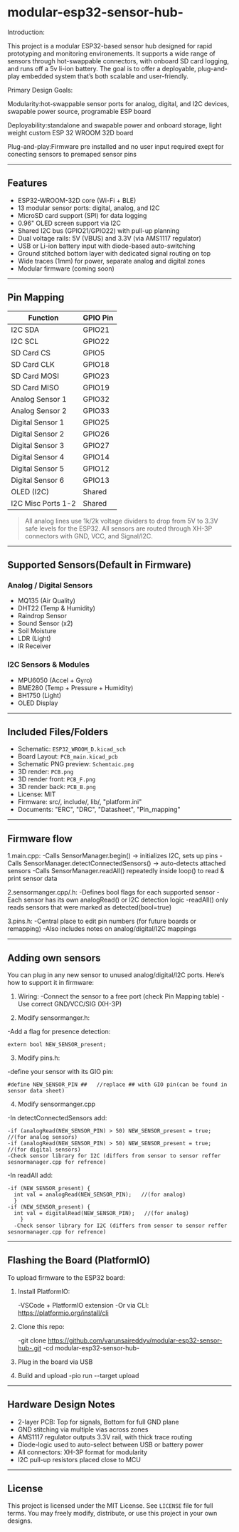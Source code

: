 # modular-esp32-sensor-hub-
Introduction:

This project is a modular ESP32-based sensor hub designed for rapid prototyping and monitoring environements. It supports a wide range of sensors through hot-swappable connectors, with onboard SD card logging, and runs off a 5v li-ion battery. The goal is to offer a deployable, plug-and-play embedded system that’s both scalable and user-friendly.

Primary Design Goals:

Modularity:hot-swappable sensor ports for analog, digital, and I2C devices, swapable power source, programable ESP board

Deployability:standalone and swapable power and onboard storage, light weight custom ESP 32 WROOM 32D board

Plug-and-play:Firmware pre installed and no user input required exept for conecting sensors to premaped sensor pins


---

## Features

- ESP32-WROOM-32D core (Wi-Fi + BLE)
- 13 modular sensor ports: digital, analog, and I2C
- MicroSD card support (SPI) for data logging
- 0.96" OLED screen support via I2C
- Shared I2C bus (GPIO21/GPIO22) with pull-up planning
- Dual voltage rails: 5V (VBUS) and 3.3V (via AMS1117 regulator)
- USB or Li-ion battery input with diode-based auto-switching
- Ground stitched bottom layer with dedicated signal routing on top
- Wide traces (1mm) for power, separate analog and digital zones
- Modular firmware (coming soon)

---

## Pin Mapping

| Function            | GPIO Pin   |
|---------------------|------------|
| I2C SDA             | GPIO21     |
| I2C SCL             | GPIO22     |
| SD Card CS          | GPIO5      |
| SD Card CLK         | GPIO18     |
| SD Card MOSI        | GPIO23     |
| SD Card MISO        | GPIO19     |
| Analog Sensor 1     | GPIO32     |
| Analog Sensor 2     | GPIO33     |
| Digital Sensor 1    | GPIO25     |
| Digital Sensor 2    | GPIO26     |
| Digital Sensor 3    | GPIO27     |
| Digital Sensor 4    | GPIO14     |
| Digital Sensor 5    | GPIO12     |
| Digital Sensor 6    | GPIO13     |
| OLED (I2C)          | Shared     |
| I2C Misc Ports 1-2  | Shared     |

> All analog lines use 1k/2k voltage dividers to drop from 5V to 3.3V safe levels for the ESP32. All sensors are routed through XH-3P connectors with GND, VCC, and Signal/I2C.

---

## Supported Sensors(Default in Firmware)

### Analog / Digital Sensors
- MQ135 (Air Quality)
- DHT22 (Temp & Humidity)
- Raindrop Sensor
- Sound Sensor (x2)
- Soil Moisture
- LDR (Light)
- IR Receiver

### I2C Sensors & Modules
- MPU6050 (Accel + Gyro)
- BME280 (Temp + Pressure + Humidity)
- BH1750 (Light)
- OLED Display


---

## Included Files/Folders

- Schematic: `ESP32_WROOM_D.kicad_sch`
- Board Layout: `PCB_main.kicad_pcb`
- Schematic PNG preview: `Schemtaic.png`
- 3D render: `PCB.png`
- 3D render front: `PCB_F.png`
- 3D render back: `PCB_B.png`
- License: MIT
- Firmware: src/, include/,  lib/, "platform.ini"
- Documents: "ERC", "DRC", "Datasheet", "Pin_mapping"

---

## Firmware flow

1.main.cpp:
-Calls SensorManager.begin() → initializes I2C, sets up pins
-Calls SensorManager.detectConnectedSensors() → auto-detects attached sensors
-Calls SensorManager.readAll() repeatedly inside loop() to read & print sensor data

  
2.sensormanger.cpp/.h:
-Defines bool flags for each supported sensor
-Each sensor has its own analogRead() or I2C detection logic
-readAll() only reads sensors that were marked as detected(bool=true)

  
3.pins.h:
-Central place to edit pin numbers (for future boards or remapping)
-Also includes notes on analog/digital/I2C mappings

---

## Adding own sensors

You can plug in any new sensor to unused analog/digital/I2C ports. Here’s how to support it in firmware:

1. Wiring:
-Connect the sensor to a free port (check Pin Mapping table)
-Use correct GND/VCC/SIG (XH-3P)

2. Modify sensormanger.h:
   
  -Add a flag for presence detection:
      
    extern bool NEW_SENSOR_present;
   
3. Modify pins.h:
   
  -define your sensor with its GIO pin:
  
    #define NEW_SENSOR_PIN ##   //replace ## with GIO pin(can be found in sensor data sheet)
    
4. Modify sensormanger.cpp

  -In detectConnectedSensors add:
  
    -if (analogRead(NEW_SENSOR_PIN) > 50) NEW_SENSOR_present = true;   //(for analog sensors)
    -if (analogRead(NEW_SENSOR_PIN) > 50) NEW_SENSOR_present = true;   //(for digital sensors)
    -Check sensor library for I2C (differs from sensor to sensor reffer sesnormanager.cpp for refrence)
   
  -In readAll add:
  
    -if (NEW_SENSOR_present) {
      int val = analogRead(NEW_SENSOR_PIN);   //(for analog)
      }
    -if (NEW_SENSOR_present) {
      int val = digitalRead(NEW_SENSOR_PIN);   //(for analog)
        }
      -Check sensor library for I2C (differs from sensor to sensor reffer sesnormanager.cpp for refrence)

---

## Flashing the Board (PlatformIO)

To upload firmware to the ESP32 board:

1. Install PlatformIO:

   -VSCode + PlatformIO extension
   -Or via CLI: https://platformio.org/install/cli
   
3. Clone this repo:
   
    -git clone https://github.com/varunsaireddyv/modular-esp32-sensor-hub-.git
    -cd modular-esp32-sensor-hub-
   
5. Plug in the board via USB
   
6. Build and upload
    -pio run --target upload

---

## Hardware Design Notes

- 2-layer PCB: Top for signals, Bottom for full GND plane
- GND stitching via multiple vias across zones
- AMS1117 regulator outputs 3.3V rail, with thick trace routing
- Diode-logic used to auto-select between USB or battery power
- All connectors: XH-3P format for modularity
- I2C pull-up resistors placed close to MCU

---

## License

This project is licensed under the MIT License. See `LICENSE` file for full terms.
You may freely modify, distribute, or use this project in your own designs.



